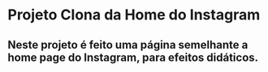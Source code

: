# Projeto Clona da Home do Instagram

## Neste projeto é feito uma página semelhante a home page do Instagram, para efeitos didáticos.

